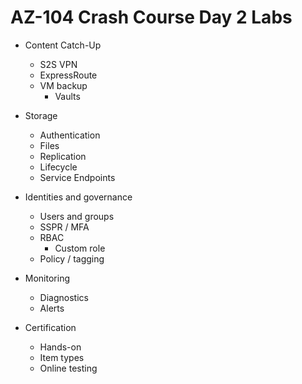 # AZ-104 Crash Course Day 2 Labs

* Content Catch-Up
  * S2S VPN
  * ExpressRoute
  * VM backup
    * Vaults

* Storage
  * Authentication
  * Files
  * Replication
  * Lifecycle
  * Service Endpoints

* Identities and governance
  * Users and groups
  * SSPR / MFA
  * RBAC
    * Custom role
  * Policy / tagging

* Monitoring
  * Diagnostics
  * Alerts

* Certification
  * Hands-on
  * Item types
  * Online testing


























